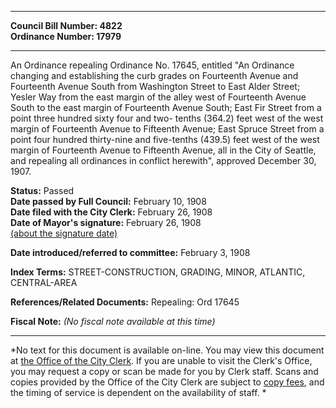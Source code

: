 * * * * *  
  
**Council Bill Number: [](#h0)[](#h2)4822**   
**Ordinance Number: 17979**  
  
* * * * *  
  
An Ordinance repealing Ordinance No. 17645, entitled "An Ordinance changing and establishing the curb grades on Fourteenth Avenue and Fourteenth Avenue South from Washington Street to East Alder Street; Yesler Way from the east margin of the alley west of Fourteenth Avenue South to the east margin of Fourteenth Avenue South; East Fir Street from a point three hundred sixty four and two- tenths (364.2) feet west of the west margin of Fourteenth Avenue to Fifteenth Avenue; East Spruce Street from a point four hundred thirty-nine and five-tenths (439.5) feet west of the west margin of Fourteenth Avenue to Fifteenth Avenue, all in the City of Seattle, and repealing all ordinances in conflict herewith", approved December 30, 1907.  
  
**Status:** Passed   
**Date passed by Full Council:** February 10, 1908   
**Date filed with the City Clerk:** February 26, 1908   
**Date of Mayor's signature:** February 26, 1908   
[(about the signature date)](/~public/approvaldate.htm)   
  
  
**Date introduced/referred to committee:** February 3, 1908   
  
**Index Terms:** STREET-CONSTRUCTION, GRADING, MINOR, ATLANTIC, CENTRAL-AREA  
  
**References/Related Documents:** Repealing: Ord 17645  
  
**Fiscal Note:** *(No fiscal note available at this time)*  
  
* * * * *  
  
*No text for this document is available on-line. You may view this document at [the Office of the City Clerk](http://www.seattle.gov/leg/clerk/contactUs.htm). If you are unable to visit the Clerk's Office, you may request a copy or scan be made for you by Clerk staff. Scans and copies provided by the Office of the City Clerk are subject to [copy fees](http://clerk.seattle.gov/~public/clerkfees.htm), and the timing of service is dependent on the availability of staff. *  
  
  
